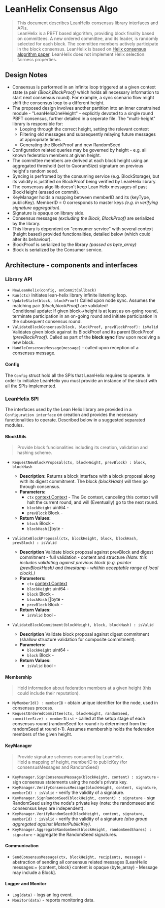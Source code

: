 # LeanHelix Consensus Algo
> This document describes LeanHelix consensus library interfaces and APIs.\
> LeanHelix is a PBFT based algorithm, providing block finality based on committees. A new ordered committee, and its leader, is randomly selected for each block. The committee members actively participate in the block consensus.
> LeanHelix is based on [Helix consensus algorithm paper](https://orbs.com/helix-consensus-whitepaper/ "Helix consensus algorithm paper"). LeanHelix does not implement Helix selection fairness properties.

## Design Notes
* Consensus is performed in an infinite loop triggered at a given context state (a pair _(Block,BlockProof)_ which holds all necessary information to start next consensus round). For example, a sync scenario flow might shift the consensus loop to a different height.
* The proposed design involves another partition into an inner constrained module - "LeanHelixOneHeight" - explicitly devoted to a single round PBFT consensus, further detailed in a seperate file. The "multi-height" library is responsible for:
  * Looping through the correct height, setting the relevant context
  * Filtering old messages and subsequently relaying future messages at appropriate times
  * Generating the BlockProof and new RandomSeed
* Configuration related queries may be governed by height - e.g. all known federation members at given height.
* The committee members are derived at each block height using an aggregated threshold (set to QuorumSize) signature on previous height's random seed.
* Syncing is perfromed by the consuming service (e.g. BlockStorage), but its validity is justified on BlockProof being verified by LeanHelix library.
* The consensus algo lib doesn't keep Lean Helix messages of past BlockHeight (erased on commit).
* KeyManager holds a mapping between memberID and its (keyType, publicKey). MemberID = 0 corresponds to master keys _(e.g. in verifying signature aggregation)_.
* Signature is opaque on library side.
* Consensus messages _(excluding the Block, BlockProof)_ are serialized by the library. 
* This library is dependent on "consumer service" with several context (height based) provided functionalities, detailed below (which could alter its behaviour).
* BlockProof is serialized by the library _(passed as byte_array)_ 
* Block is serialized by the Consumer service. 



## Architecture - components and interfaces

### Library API

* `NewLeanHelix(config, onCommitCallback)`
* `Run(ctx)`
Initiates lean-helix library infinite listening loop.
* `UpdateState(block, blockProof)`
  Called upon node sync.  Assumes the matching pair _(block,blockProof)_ are validated!\
  Conditional update: If given block->height is at least as on-going round, terminate participation in an on-going round and initiate participation in the subsequent consensus round.
* `ValidateBlockConsensus(block, blockProof, prevBlockProof): isValid`
  Validates given block against its BlockProof and its parent BlockProof _(prevBlockProof)_. Called as part of the **block sync** flow upon receiving a new block.
* `HandleConsensusMessage(message)` - called upon reception of a consensus message.

#### Config
The `Config` struct hold all the SPIs that LeanHelix requires to operate. In order to initialize LeanHelix you must provide an instance of the struct with all the SPIs implemented. 

### LeanHelix SPI
The interfaces used by the Lean Helix library are provided in a `Configuration interface` on creation and provides the necessary functionalities to operate. Described below in a suggested separated modules. 

#### BlockUtils
> Provide block funcionalities including its creation, validation and hashing scheme. 
* `RequestNewBlockProposal(ctx, blockHeight, prevBlock) : block, blockHash`
    - **Description:** Returns a block interface with a block proposal along with its digest commitment. The block _(blockHash)_ will then go through consensus.
    - **Parameters:**
        - `ctx` [context.Context](https://golang.org/pkg/context/) - The Go context, canceling this context will halt the current round, and will (Eventually) go to the next round.
        - `blockHeight` uint64 -  
        - `prevBlock` Block -
    - **Return Values:**
        - `block` Block - 
        - `blockHash` []byte -  
        
* `ValidateBlockProposal(ctx, blockHeight, block, blockHash, prevBlock) : isValid`
    - **Description** Validate block proposal against prevBlock and digest commitment - full validation - content and structure _(Note: this includes validating against previous block _(e.g. pointer _(prevBlockHash)_ and timestamp - whithin acceptable range of local clock)_.)_
    - **Parameters:**
        - `ctx` [context.Context](https://golang.org/pkg/context/)
        - `blockHeight` uint64 -  
        - `block` Block -
        - `blockHash` []byte -  
        - `prevBlock` Block -
    - **Return Values:**
        - `isValid` bool - 
    
* `ValidateBlockCommitment(blockHeight, block, blockHash) : isValid` 
    - **Description** Validate block proposal against digest commitment (shallow structure validation for composite commitment). 
    - **Parameters:**
        - `blockHeight` uint64 -  
        - `block` Block -
    - **Return Values:**
        - `isValid` bool - 

#### Membership
> Hold information about federation members at a given height (this could include their reputation).
* `MyMemberId() : memberID` - obtain unique identifier for the node, used in consensus process.
* `RequestOrderedCommittee(ctx, blockHeight, randomSeed, committeeSize) : memberIList` -  called at the setup stage of each consensus round (randomSeed for round r is determined from the randomSeed at round r-1). Assumes membership holds the federation members of the given height.

#### KeyManager
> Provide signature schemes consumed by LeanHelix. \
> Hold a mapping of height, memberID to publicKey (for consensusMessages and RandomSeed)
* `KeyManager.SignConsensusMessage(blockHeight, content) : signature` - sign consensus statements using the node's private key. 
* `KeyManager.VerifyConsensusMessage(blockHeight, content, signature, memberId) : isValid` - verify the validity of a signature.
* `KeyManager.SignRandomSeed(blockHeight, content) : signature` - sign RandomSeed using the node's private key (note: the randomseed and consesnsus keys are independent). 
* `KeyManager.VerifyRandomSeed(blockHeight, content, signature, memberId) : isValid` - verify the validity of a signature _(also group aggregated against MasterPublicKey)_.
* `KeyManager.AggregateRandomSeed(blockHeight, randomSeedShares) : signature` - aggregate the RandomSeed signatures.

#### Communication
* `SendConsensusMessage(ctx, blockHeight, recipients, message)` - abstraction of sending all consensus related messages [LeanHelix messages:= {content, block} content is opaque (byte_array) - Message may include a Block].

<!-- I think it should be part fo the SendConsensusMessage, sent to a member list (non-committee)
* `BroadcastPostConsensusMessage(height, message)` - e.g. notify all non committee members of committed block
-->

#### Logger and Monitor 
* `Log(data)` - logs an log event. 
* `Monitor(data)` - reports monitoring data.
    
 
